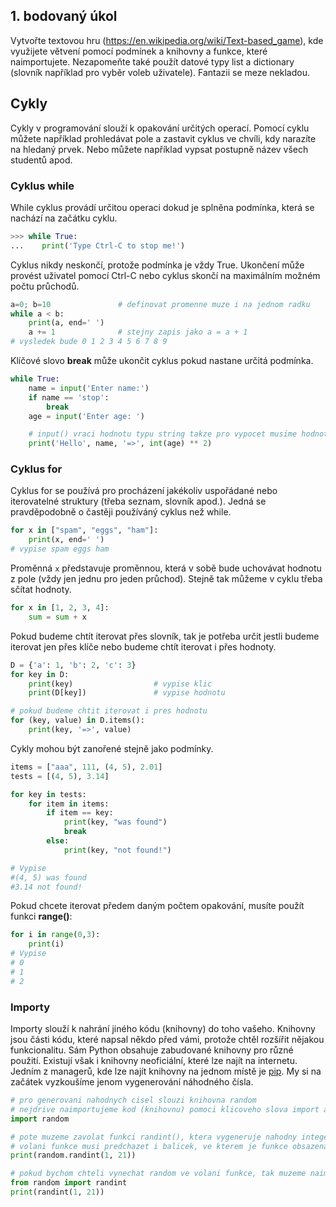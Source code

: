 ## 1. bodovaný úkol
Vytvořte textovou hru (https://en.wikipedia.org/wiki/Text-based_game), kde využijete větvení pomocí podmínek a knihovny a funkce, které naimportujete. Nezapomeňte také použít datové typy list a dictionary (slovník například pro vyběr voleb uživatele). Fantazii se meze nekladou.

## Cykly
Cykly v programování slouží k opakování určitých operací. Pomocí cyklu můžete například prohledávat pole a zastavit cyklus ve chvíli, kdy narazíte na hledaný prvek. Nebo můžete například vypsat postupně název všech studentů apod.

### Cyklus while
While cyklus provádí určitou operaci dokud je splněna podmínka, která se nachází na začátku cyklu.
```python
>>> while True:
...    print('Type Ctrl-C to stop me!')
```
Cyklus nikdy neskončí, protože podmínka je vždy True. Ukončení může provést uživatel pomocí Ctrl-C nebo cyklus skončí na maximálním možném počtu průchodů.

```python
a=0; b=10               # definovat promenne muze i na jednom radku
while a < b:
    print(a, end=' ')
    a += 1              # stejny zapis jako a = a + 1
# vysledek bude 0 1 2 3 4 5 6 7 8 9
```

Klíčové slovo **break** může ukončit cyklus pokud nastane určitá podmínka.
```python
while True:
    name = input('Enter name:')
    if name == 'stop':
        break
    age = input('Enter age: ')

    # input() vraci hodnotu typu string takze pro vypocet musime hodnotu prevest na integer
    print('Hello', name, '=>', int(age) ** 2)
```

### Cyklus for
Cyklus for se používá pro procházení jakékoliv uspořádané nebo iterovatelné struktury (třeba seznam, slovník apod.). Jedná se pravděpodobně o častěji používáný cyklus než while.
```python
for x in ["spam", "eggs", "ham"]:
    print(x, end=' ')
# vypise spam eggs ham
```

Proměnná `x` představuje proměnnou, která v sobě bude uchovávat hodnotu z pole (vždy jen jednu pro jeden průchod). Stejně tak můžeme v cyklu třeba sčítat hodnoty.
```python
for x in [1, 2, 3, 4]:
    sum = sum + x
```

Pokud budeme chtít iterovat přes slovník, tak je potřeba určit jestli budeme iterovat jen přes klíče nebo budeme chtít iterovat i přes hodnoty.
```python
D = {'a': 1, 'b': 2, 'c': 3}
for key in D:
    print(key)                  # vypise klic
    print(D[key])               # vypise hodnotu

# pokud budeme chtit iterovat i pres hodnotu
for (key, value) in D.items():
    print(key, '=>', value)
```

Cykly mohou být zanořené stejně jako podmínky.
```python
items = ["aaa", 111, (4, 5), 2.01]
tests = [(4, 5), 3.14]

for key in tests:
    for item in items:
        if item == key:
            print(key, "was found")
            break
        else:
            print(key, "not found!")

# Vypise
#(4, 5) was found
#3.14 not found!
```

Pokud chcete iterovat předem daným počtem opakování, musíte použít funkci **range()**:
```python
for i in range(0,3):
    print(i)
# Vypise
# 0
# 1
# 2
```

### Importy
Importy slouží k nahrání jiného kódu (knihovny) do toho vašeho. Knihovny jsou části kódu, které napsal někdo před vámi, protože chtěl rozšířit nějakou funkcionalitu. Sám Python obsahuje zabudované knihovny pro různé použití. Existují však i knihovny neoficiální, které lze najít na internetu. Jedním z managerů, kde lze najít knihovny na jednom místě je [pip](https://pypi.org/). My si na začátek vyzkoušíme jenom vygenerování náhodného čísla.
```python
# pro generovani nahodnych cisel slouzi knihovna random
# nejdrive naimportujeme kod (knihovnu) pomoci klicoveho slova import a nazvu knihovny
import random

# pote muzeme zavolat funkci randint(), ktera vygeneruje nahodny integer
# volani funkce musi predchazet i balicek, ve kterem je funkce obsazena (random)
print(random.randint(1, 21))

# pokud bychom chteli vynechat random ve volani funkce, tak muzeme naimportovat jen funkci
from random import randint
print(randint(1, 21))
```


